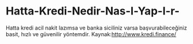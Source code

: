 # Hatta-Kredi-Nedir-Nas-l-Yap-l-r-
Hatta kredi acil nakit lazımsa ve banka siciliniz varsa başvurabileceğiniz basit, hızlı ve güvenilir yöntemdir. Kaynak:http://www.kredi.finance/
